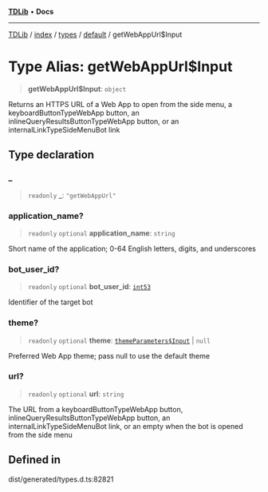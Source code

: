 [**TDLib**](../../../../../../README.md) • **Docs**

***

[TDLib](../../../../../../modules.md) / [index](../../../../../README.md) / [types](../../../README.md) / [default](../README.md) / getWebAppUrl$Input

# Type Alias: getWebAppUrl$Input

> **getWebAppUrl$Input**: `object`

Returns an HTTPS URL of a Web App to open from the side menu, a keyboardButtonTypeWebApp button, an inlineQueryResultsButtonTypeWebApp button, or an internalLinkTypeSideMenuBot link

## Type declaration

### \_

> `readonly` **\_**: `"getWebAppUrl"`

### application\_name?

> `readonly` `optional` **application\_name**: `string`

Short name of the application; 0-64 English letters, digits, and underscores

### bot\_user\_id?

> `readonly` `optional` **bot\_user\_id**: [`int53`](int53-1.md)

Identifier of the target bot

### theme?

> `readonly` `optional` **theme**: [`themeParameters$Input`](themeParameters$Input-1.md) \| `null`

Preferred Web App theme; pass null to use the default theme

### url?

> `readonly` `optional` **url**: `string`

The URL from a keyboardButtonTypeWebApp button, inlineQueryResultsButtonTypeWebApp button, an internalLinkTypeSideMenuBot link, or an empty when the bot is opened from the side menu

## Defined in

dist/generated/types.d.ts:82821
